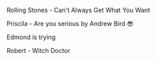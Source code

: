 
Rolling Stones - Can't Always Get What You Want

Priscila - Are you serious by Andrew Bird :sunglasses:

Edmond is trying

Robert - Witch Doctor 
